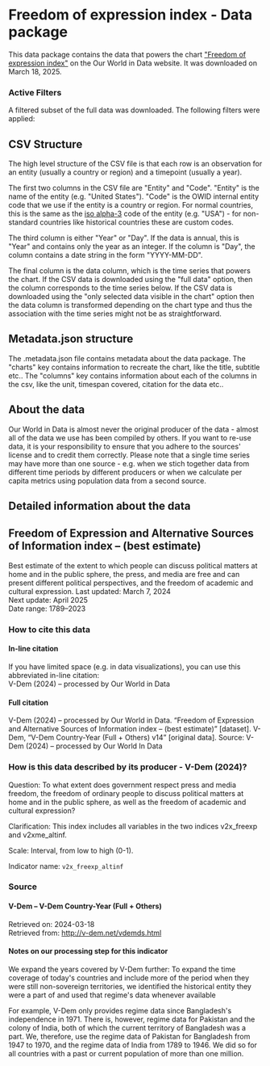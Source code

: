 # Freedom of expression index - Data package

This data package contains the data that powers the chart ["Freedom of expression index"](https://ourworldindata.org/grapher/freedom-of-expression-index?v=1&csvType=full&useColumnShortNames=false) on the Our World in Data website. It was downloaded on March 18, 2025.

### Active Filters

A filtered subset of the full data was downloaded. The following filters were applied:

## CSV Structure

The high level structure of the CSV file is that each row is an observation for an entity (usually a country or region) and a timepoint (usually a year).

The first two columns in the CSV file are "Entity" and "Code". "Entity" is the name of the entity (e.g. "United States"). "Code" is the OWID internal entity code that we use if the entity is a country or region. For normal countries, this is the same as the [iso alpha-3](https://en.wikipedia.org/wiki/ISO_3166-1_alpha-3) code of the entity (e.g. "USA") - for non-standard countries like historical countries these are custom codes.

The third column is either "Year" or "Day". If the data is annual, this is "Year" and contains only the year as an integer. If the column is "Day", the column contains a date string in the form "YYYY-MM-DD".

The final column is the data column, which is the time series that powers the chart. If the CSV data is downloaded using the "full data" option, then the column corresponds to the time series below. If the CSV data is downloaded using the "only selected data visible in the chart" option then the data column is transformed depending on the chart type and thus the association with the time series might not be as straightforward.

## Metadata.json structure

The .metadata.json file contains metadata about the data package. The "charts" key contains information to recreate the chart, like the title, subtitle etc.. The "columns" key contains information about each of the columns in the csv, like the unit, timespan covered, citation for the data etc..

## About the data

Our World in Data is almost never the original producer of the data - almost all of the data we use has been compiled by others. If you want to re-use data, it is your responsibility to ensure that you adhere to the sources' license and to credit them correctly. Please note that a single time series may have more than one source - e.g. when we stich together data from different time periods by different producers or when we calculate per capita metrics using population data from a second source.

## Detailed information about the data


## Freedom of Expression and Alternative Sources of Information index – (best estimate)
Best estimate of the extent to which people can discuss political matters at home and in the public sphere, the press, and media are free and can present different political perspectives, and the freedom of academic and cultural expression.
Last updated: March 7, 2024  
Next update: April 2025  
Date range: 1789–2023  


### How to cite this data

#### In-line citation
If you have limited space (e.g. in data visualizations), you can use this abbreviated in-line citation:  
V-Dem (2024) – processed by Our World in Data

#### Full citation
V-Dem (2024) – processed by Our World in Data. “Freedom of Expression and Alternative Sources of Information index – (best estimate)” [dataset]. V-Dem, “V-Dem Country-Year (Full + Others) v14” [original data].
Source: V-Dem (2024) – processed by Our World In Data

### How is this data described by its producer - V-Dem (2024)?
Question: To what extent does government respect press and media freedom, the freedom of ordinary people to discuss political matters at home and in the public sphere, as well as the freedom of academic and cultural expression?

Clarification: This index includes all variables in the two indices v2x_freexp and v2xme_altinf.

Scale: Interval, from low to high (0-1).

Indicator name: `v2x_freexp_altinf`

### Source

#### V-Dem – V-Dem Country-Year (Full + Others)
Retrieved on: 2024-03-18  
Retrieved from: http://v-dem.net/vdemds.html  

#### Notes on our processing step for this indicator
We expand the years covered by V-Dem further: To expand the time coverage of today's countries and include more of the period when they were still non-sovereign territories, we identified the historical entity they were a part of and used that regime's data whenever available

For example, V-Dem only provides regime data since Bangladesh's independence in 1971. There is, however, regime data for Pakistan and the colony of India, both of which the current territory of Bangladesh was a part. We, therefore, use the regime data of Pakistan for Bangladesh from 1947 to 1970, and the regime data of India from 1789 to 1946. We did so for all countries with a past or current population of more than one million.


    